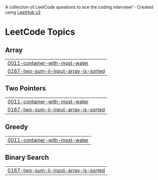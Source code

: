 A collection of LeetCode questions to ace the coding interview! - Created using [LeetHub v2](https://github.com/arunbhardwaj/LeetHub-2.0)
<!---LeetCode Topics Start-->
# LeetCode Topics
## Array
|  |
| ------- |
| [0011-container-with-most-water](https://github.com/dayemm/Leetcode-Solutions/tree/master/0011-container-with-most-water) |
| [0167-two-sum-ii-input-array-is-sorted](https://github.com/dayemm/Leetcode-Solutions/tree/master/0167-two-sum-ii-input-array-is-sorted) |
## Two Pointers
|  |
| ------- |
| [0011-container-with-most-water](https://github.com/dayemm/Leetcode-Solutions/tree/master/0011-container-with-most-water) |
| [0167-two-sum-ii-input-array-is-sorted](https://github.com/dayemm/Leetcode-Solutions/tree/master/0167-two-sum-ii-input-array-is-sorted) |
## Greedy
|  |
| ------- |
| [0011-container-with-most-water](https://github.com/dayemm/Leetcode-Solutions/tree/master/0011-container-with-most-water) |
## Binary Search
|  |
| ------- |
| [0167-two-sum-ii-input-array-is-sorted](https://github.com/dayemm/Leetcode-Solutions/tree/master/0167-two-sum-ii-input-array-is-sorted) |
<!---LeetCode Topics End-->